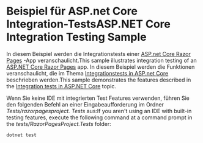 # <a name="aspnet-core-integration-testing-sample"></a><span data-ttu-id="681aa-101">Beispiel für ASP.net Core Integration-Tests</span><span class="sxs-lookup"><span data-stu-id="681aa-101">ASP.NET Core Integration Testing Sample</span></span>

<span data-ttu-id="681aa-102">In diesem Beispiel werden die Integrationstests einer [ASP.net Core Razor Pages](https://docs.microsoft.com/aspnet/core/mvc/razor-pages) -App veranschaulicht.</span><span class="sxs-lookup"><span data-stu-id="681aa-102">This sample illustrates integration testing of an [ASP.NET Core Razor Pages](https://docs.microsoft.com/aspnet/core/mvc/razor-pages) app.</span></span> <span data-ttu-id="681aa-103">In diesem Beispiel werden die Funktionen veranschaulicht, die im Thema [Integrationstests in ASP.net Core](https://docs.microsoft.com/aspnet/core/test/integration-tests) beschrieben werden.</span><span class="sxs-lookup"><span data-stu-id="681aa-103">This sample demonstrates the features described in the [Integration tests in ASP.NET Core](https://docs.microsoft.com/aspnet/core/test/integration-tests) topic.</span></span>

<span data-ttu-id="681aa-104">Wenn Sie keine IDE mit integrierten Test Features verwenden, führen Sie den folgenden Befehl an einer Eingabeaufforderung im Ordner *Tests/razorpagesproject. Tests* aus:</span><span class="sxs-lookup"><span data-stu-id="681aa-104">If you aren't using an IDE with built-in testing features, execute the following command at a command prompt in the *tests/RazorPagesProject.Tests* folder:</span></span>

```console
dotnet test
```
